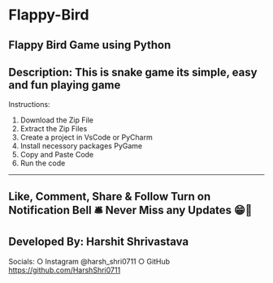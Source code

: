 # Flappy-Bird
Flappy Bird Game using Python
---------------------------------
Description: This is snake game its simple, easy and fun playing game
---------------------------------
Instructions:

1. Download the Zip File
2. Extract the Zip Files
3. Create a project in VsCode or PyCharm
4. Install necessory packages PyGame
5. Copy and Paste Code
6. Run the code
---------------------------------
Like, Comment, Share & Follow
Turn on Notification Bell 🛎 Never Miss any Updates 😁🙏
---------------------------------
Developed By: Harshit Shrivastava
---------------------------------
Socials: ○ Instagram @harsh_shri0711 ○ GitHub https://github.com/HarshShri0711
